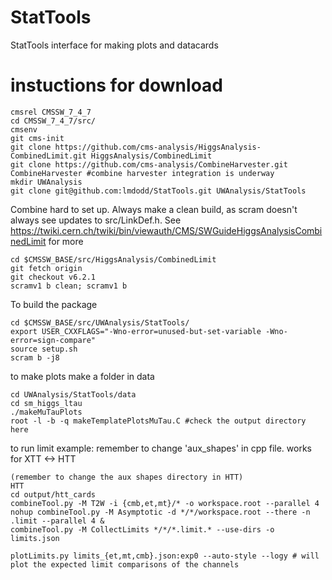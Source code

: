 # StatTools
StatTools interface for making plots and datacards 


# instuctions for download
```
cmsrel CMSSW_7_4_7
cd CMSSW_7_4_7/src/
cmsenv
git cms-init
git clone https://github.com/cms-analysis/HiggsAnalysis-CombinedLimit.git HiggsAnalysis/CombinedLimit
git clone https://github.com/cms-analysis/CombineHarvester.git CombineHarvester #combine harvester integration is underway 
mkdir UWAnalysis
git clone git@github.com:lmdodd/StatTools.git UWAnalysis/StatTools 
```

Combine hard to set up. Always make a clean build, as scram doesn't always see updates to src/LinkDef.h. See https://twiki.cern.ch/twiki/bin/viewauth/CMS/SWGuideHiggsAnalysisCombinedLimit for more
```
cd $CMSSW_BASE/src/HiggsAnalysis/CombinedLimit
git fetch origin
git checkout v6.2.1
scramv1 b clean; scramv1 b 
```

To build the package
```
cd $CMSSW_BASE/src/UWAnalysis/StatTools/
export USER_CXXFLAGS="-Wno-error=unused-but-set-variable -Wno-error=sign-compare"
source setup.sh
scram b -j8
```



to make plots make a folder in data 
```
cd UWAnalysis/StatTools/data
cd sm_higgs_ltau
./makeMuTauPlots
root -l -b -q makeTemplatePlotsMuTau.C #check the output directory here 
```


to run limit example: remember to change 'aux_shapes' in cpp file. works for XTT <-> HTT
```
(remember to change the aux shapes directory in HTT)
HTT 
cd output/htt_cards
combineTool.py -M T2W -i {cmb,et,mt}/* -o workspace.root --parallel 4
nohup combineTool.py -M Asymptotic -d */*/workspace.root --there -n .limit --parallel 4 &
combineTool.py -M CollectLimits */*/*.limit.* --use-dirs -o limits.json

plotLimits.py limits_{et,mt,cmb}.json:exp0 --auto-style --logy # will plot the expected limit comparisons of the channels
```
